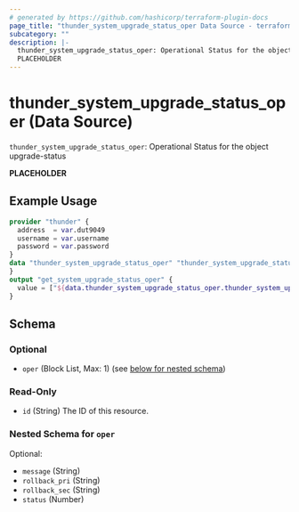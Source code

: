 ```yaml
---
# generated by https://github.com/hashicorp/terraform-plugin-docs
page_title: "thunder_system_upgrade_status_oper Data Source - terraform-provider-thunder"
subcategory: ""
description: |-
  thunder_system_upgrade_status_oper: Operational Status for the object upgrade-status
  PLACEHOLDER
---
```


# thunder_system_upgrade_status_oper (Data Source)

`thunder_system_upgrade_status_oper`: Operational Status for the object upgrade-status

__PLACEHOLDER__

## Example Usage

```terraform
provider "thunder" {
  address  = var.dut9049
  username = var.username
  password = var.password
}
data "thunder_system_upgrade_status_oper" "thunder_system_upgrade_status_oper" {
}
output "get_system_upgrade_status_oper" {
  value = ["${data.thunder_system_upgrade_status_oper.thunder_system_upgrade_status_oper}"]
}
```

<!-- schema generated by tfplugindocs -->
## Schema

### Optional

- `oper` (Block List, Max: 1) (see [below for nested schema](#nestedblock--oper))

### Read-Only

- `id` (String) The ID of this resource.

<a id="nestedblock--oper"></a>
### Nested Schema for `oper`

Optional:

- `message` (String)
- `rollback_pri` (String)
- `rollback_sec` (String)
- `status` (Number)


